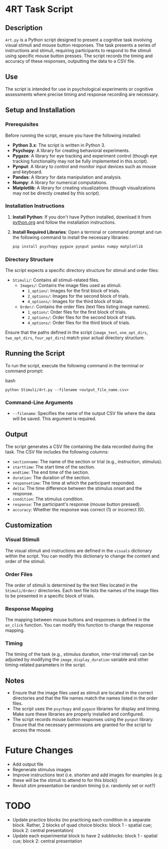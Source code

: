 # 4RT Task Script

## Description

`4rt.py` is a Python script designed to present a cognitive task involving visual stimuli and mouse button responses. The task presents a series of instructions and stimuli, requiring participants to respond to the stimuli using specific mouse button presses. The script records the timing and accuracy of these responses, outputting the data to a CSV file.

## Use

The script is intended for use in psychological experiments or cognitive assessments where precise timing and response recording are necessary.

## Setup and Installation

### Prerequisites

Before running the script, ensure you have the following installed:

*   **Python 3.x**: The script is written in Python 3.
*   **Psychopy**: A library for creating behavioral experiments.
*   **Pygaze**: A library for eye tracking and experiment control (though eye tracking functionality may not be fully implemented in this script).
*   **Pynput**: A library to control and monitor input devices such as mouse and keyboard.
*   **Pandas**: A library for data manipulation and analysis.
*   **Numpy**: A library for numerical computations.
*   **Matplotlib**: A library for creating visualizations (though visualizations may not be directly created by this script).

### Installation Instructions

1.  **Install Python**: If you don't have Python installed, download it from [python.org](https://www.python.org/) and follow the installation instructions.

2.  **Install Required Libraries**: Open a terminal or command prompt and run the following command to install the necessary libraries:

    ```bash
    pip install psychopy pygaze pynput pandas numpy matplotlib
    ```

### Directory Structure

The script expects a specific directory structure for stimuli and order files:

*   `Stimuli/`: Contains all stimuli-related files.
    *   `Images/`: Contains the image files used as stimuli.
        *   `1_option/`: Images for the first block of trials.
        *   `2_options/`: Images for the second block of trials.
        *   `4_options/`: Images for the third block of trials.
    *   `Order/`: Contains the order files (text files listing image names).
        *   `1_option/`: Order files for the first block of trials.
        *   `2_options/`: Order files for the second block of trials.
        *   `4_options/`: Order files for the third block of trials.

Ensure that the paths defined in the script (`image_text`, `one_opt_dirs`, `two_opt_dirs`, `four_opt_dirs`) match your actual directory structure.

## Running the Script

To run the script, execute the following command in the terminal or command prompt:

bash
```
python Stimuli/4rt.py --filename <output_file_name.csv>
```

### Command-Line Arguments

*   `--filename`: Specifies the name of the output CSV file where the data will be saved. This argument is required.

## Output

The script generates a CSV file containing the data recorded during the task. The CSV file includes the following columns:

*   `sectionname`: The name of the section or trial (e.g., instruction, stimulus).
*   `starttime`: The start time of the section.
*   `endtime`: The end time of the section.
*   `duration`: The duration of the section.
*   `responsetime`: The time at which the participant responded.
*   `delta`: The time difference between the stimulus onset and the response.
*   `condition`: The stimulus condition.
*   `response`: The participant's response (mouse button pressed).
*   `accuracy`: Whether the response was correct (1) or incorrect (0).

## Customization

### Visual Stimuli

The visual stimuli and instructions are defined in the `visuals` dictionary within the script. You can modify this dictionary to change the content and order of the stimuli.

### Order Files

The order of stimuli is determined by the text files located in the `Stimuli/Order/` directories. Each text file lists the names of the image files to be presented in a specific block of trials.

### Response Mapping

The mapping between mouse buttons and responses is defined in the `on_click` function. You can modify this function to change the response mapping.

### Timing

The timing of the task (e.g., stimulus duration, inter-trial interval) can be adjusted by modifying the `image_display_duration` variable and other timing-related parameters in the script.

## Notes

*   Ensure that the image files used as stimuli are located in the correct directories and that the file names match the names listed in the order files.
*   The script uses the `psychopy` and `pygaze` libraries for display and timing. Make sure these libraries are properly installed and configured.
*   The script records mouse button responses using the `pynput` library. Ensure that the necessary permissions are granted for the script to access the mouse.

# Future Changes
* Add output file
* Regenerate stimulus images
* Improve instructions text (i.e. shorten and add images for examples (e.g. these will be the stimuli to attend to for this block))
* Revisit stim presentation be random timing (i.e. randomly set or not?)

# TODO
* Update practice blocks (no practicing each condition in a separate block. Rather, 2 blocks of quad choice blocks: block 1 - spatial cue; block 2: central presentation)
* Update each experimental block to have 2 subblocks: block 1 - spatial cue; block 2: central presentation

